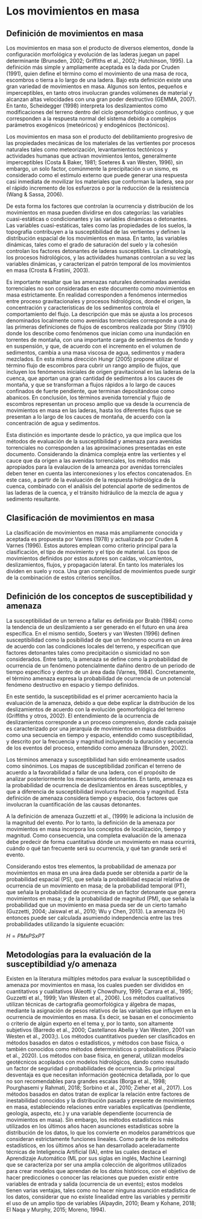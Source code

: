 # Los movimientos en masa

## Definición de movimientos en masa
Los movimientos en masa son el producto de diversos elementos, donde la configuración morfológica y evolución de las laderas juegan un papel determinante (Brunsden, 2002; Griffiths et al., 2002; Hutchinson, 1995). La definición más simple y ampliamente aceptada es la dada por Cruden (1991), quien define el término como el movimiento de una masa de roca, escombros o tierra a lo largo de una ladera. Bajo esta definición existe una gran variedad de movimientos en masa. Algunos son lentos, pequeños e imperceptibles, en tanto otros involucran grandes volúmenes de material y alcanzan altas velocidades con una gran poder destructivo (GEMMA, 2007). En tanto, Scheidegger (1998)
interpreta los deslizamientos como modificaciones del terreno dentro del ciclo geomorfológico continuo, y que corresponden a la respuesta normal del sistema debido a complejos parámetros exogénicos (meteóricos) y endogénicos (tectónicos).

Los movimientos en masa son el producto del debilitamiento progresivo de las propiedades mecánicas de los materiales de las vertientes por procesos naturales tales como meteorización, levantamientos tectónicos y actividades humanas que activan movimientos lentos, generalmente imperceptibles (Costa & Baker, 1981; Soeteres & van Westen, 1996), sin embargo, un solo factor, comúnmente la precipitación o un sismo, es considerado como el estimulo externo que puede generar una respuesta casi inmediata de movilizar los materiales que conforman la ladera, sea por el rápido incremento de los esfuerzos o por la reducción de la resistencia (Wang & Sassa, 2006).

De esta forma los factores que controlan la ocurrencia y distribución de los movimientos en masa pueden dividirse en dos categorías: las variables cuasi-estáticas o condicionantes y las variables dinámicas o detonantes. Las variables cuasi-estáticas, tales como las propiedades de los suelos, la topografía contribuyen a la susceptibilidad de las vertientes y definen la distribución espacial de los movimientos en masa. En tanto, las variables dinámicas, tales como el grado de saturación del suelo y la cohesión controlan los factores detonantes de laderas susceptibles. La climatología, los procesos hidrológicos, y las actividades humanas controlan a su vez las variables dinámicas, y caracterizan el patrón temporal de los movimientos en masa (Crosta & Fratiini, 2003).

Es importante resaltar que las amenazas naturales denominadas avenidas torrenciales no son consideradas en este documento como movimientos en masa estrictamente. En realidad corresponden a fenómenos intermedios entre proceso gravitacionales y procesos hidrológicos, donde el origen, la concentración y características de los sedimentos controla el comportamiento del flujo. La descripción que más se ajusta a los procesos denominados localmente como avenidas torrenciales corresponde a una de las primeras definiciones de flujos de escombros realizada por Stiny (1910) donde los describe como fenómenos que inician como una inundación en torrentes de montaña, con una importante carga de sedimentos de fondo y en suspensión, y que, de acuerdo con el incremento en el volumen de sedimentos, cambia a una masa viscosa de agua, sedimentos y madera mezclados. En esta misma dirección Hungr (2005) propone utilizar el término flujo de escombros para cubrir un rango amplio de flujos, que incluyen los fenómenos iniciales de origen gravitacional en las laderas de la cuenca, que aportan una gran cantidad de
sedimentos a los cauces de montaña, y que se transforman a flujos rápidos a lo largo de cauces confinados de fuerte pendiente, que terminan depositándose como abanicos. En conclusión, los términos avenida torrencial y flujo de escombros representan un proceso amplio que va desde la ocurrencia de movimientos en masa en las laderas, hasta los diferentes flujos que se presentan a lo largo de los cauces de montaña, de acuerdo con la concentración de agua y sedimentos. 

Esta distinción es importante desde lo práctico, ya que implica que los métodos de evaluación de la susceptibilidad y amenaza para avenidas torrenciales no corresponden a las aproximaciones presentadas en este documento. Considerando la dinámica compleja entre las vertientes
y el cauce que da origen a las avenidas torrenciales, los métodos más apropiados para la evalaucion de la ameanza por avenidas torrenciales deben tener en cuenta las interconexiones y los efectos concatenados. En este caso, a partir de la evaluación de la respuesta hidrológica de la cuenca, combinado con el análisis del potencial aporte de sedimentos de las laderas de la cuenca, y el tránsito hidráulico de la mezcla de agua y sedimento resultante.

## Clasificación de movimientos en masa
La clasificación de movimientos en masa más ampliamente conocida y aceptada es propuesta por Varnes (1978) y actualizada por Cruden & Varnes (1996). Estos autores emplean como criterio principal para la clasificación, el tipo de movimiento y el tipo de material. Los tipos de movimientos definidos por estos autores son caídas, volcamientos, deslizamientos, flujos, y propagación lateral. En tanto los materiales los dividen en suelo y roca. Una gran complejidad de movimientos puede surgir de la combinación de estos criterios sencillos. 

## Definición de los conceptos de susceptibilidad y amenaza
La susceptibilidad de un terreno a fallar es definida por Brabb (1984) como la tendencia de un deslizamiento a ser generado en el
futuro en una área específica. En el mismo sentido, Soeters y van Westen (1996) definen susceptibilidad como la posibilidad de que un
fenómeno ocurra en un área de acuerdo con las condiciones locales del terreno, y especifican que factores detonantes tales
como precipitación o sismicidad no son considerados. Entre tanto, la amenaza se define como la probabilidad de ocurrencia de un fenómeno potencialmente dañino dentro de un periodo de tiempo específico y dentro de un área dada (Varnes, 1984). Concretamente, el término amenaza expresa la probabilidad de ocurrencia de un potencial fenómeno destructivo en espacio y tiempo
definidos.

En este sentido, la susceptibilidad es el primer acercamiento hacia la evaluación de la amenaza, debido a que debe explicar la
distribución de los deslizamientos de acuerdo con la evolución geomorfológica del terreno (Griffiths y otros,
2002). El entendimiento de la ocurrencia de deslizamientos corresponde a un proceso comprensivo, donde cada paisaje es
caracterizado por una jerarquía de movimientos en masa distribuidos como una secuencia en tiempo y espacio, entendido como susceptibilidad, y
descrito por la frecuencia y magnitud incluyendo la duración y secuencia de los eventos del proceso, entendido como
amenaza (Brunsden, 2002).

Los términos amenaza y susceptibilidad han sido erróneamente usados como sinónimos. Los mapas de susceptibilidad zonifican el
terreno de acuerdo a la favorabilidad a fallar de una ladera, con el propósito de analizar posteriormente los mecanismos detonantes. En tanto, amenaza es la probabilidad de ocurrencia de deslizamientos en áreas susceptibles, y que a diferencia de susceptibilidad involucra frecuencia y magnitud. Esta definición de amenaza considera tiempo y espacio, dos factores que involucran la cuantificación de las causas
detonantes.

A la definición de amenaza Guzzetti et al., (1999) le adiciona la inclusión de la magnitud del evento. Por lo tanto, la definición de la amenaza por movimientos en masa incorpora los conceptos de localización, tiempo y magnitud. Como consecuencia, una completa evaluación de la amenaza debe predecir de forma cuantitativa dónde un movimiento en masa ocurrirá, cuándo o qué tan frecuente será su ocurrencia, y qué tan grande será el evento.

Considerando estos tres elementos, la probabilidad de amenaza por movimientos en masa en una área dada puede ser obtenida a partir de la probabilidad espacial (PS), que señala la probabilidad espacial relativa de ocurrencia de un movimiento en masa;  de la probabilidad temporal (PT), que señala la probabilidad de ocurrencia de un factor detonante que genera movimientos en masa; y de la probabilidad de magnitud (PM), que señala la probabilidad que un movimiento en masa pueda ser de un cierto tamaño (Guzzetti, 2004; Jaiswal et al., 2010; Wu y Chen, 2013). La amenaza (H) entonces puede ser calculada asumiendo independencia entre las tres probabilidades utilizando la siguiente ecuación:

$H = PM x PS x PT$

## Metodologías para la evaluación de la susceptibildiad y/o amenaza
Existen en la literatura múltiples métodos para evaluar la susceptibilidad o amenaza por movimientos en masa, los cuales pueden ser divididos en cuantitativos y cualitativos (Aleotti y Chowdhury, 1999; Carrara et al., 1995; Guzzetti et al., 1999; Van Westen et al., 2006). Los métodos cualitativos utilizan técnicas de cartografía geomorfológica y álgebra de mapas, mediante la asignación de pesos relativos de las variables que influyen en la ocurrencia de movimientos en masa. Es decir, se basan en el conocimiento o criterio de algún experto en el tema y, por lo tanto, son altamente subjetivos (Barredo et al., 2000; Castellanos Abella y Van Westen, 2001 van Westen et al., 2003;). Los métodos cuantitativos pueden ser clasificados en métodos basados en datos o estadísticos, y métodos con base física, o también conocidos como métodos determinísticos o probabilísticos (Palacio et al., 2020). Los métodos con base física, en general, utilizan modelos geotécnicos acoplados con modelos hidrológicos, dando como resultado un factor de seguridad o probabilidades de ocurrencia. Su principal desventaja es que necesitan información geotécnica detallada, por lo que no son recomendables para grandes escalas (Borga et al., 1998; Pourghasemi y Rahmati, 2018; Sorbino et al., 2010; Zieher et al., 2017). Los métodos basados en datos tratan de explicar la relación entre factores de inestabilidad conocidos y la distribución pasada y presente de movimientos en masa, estableciendo relaciones entre variables explicativas (pendiente, geología, aspecto, etc.) y una variable dependiente (ocurrencia de movimientos en masa). Sin embargo, los métodos estadísticos más utilizados en los últimos años hacen asunciones estadísticas sobre la distribución de los datos, lo que los convierte en modelos paramétricos que consideran estrictamente funciones lineales. Como parte de los métodos estadísticos, en los últimos años se han 
desarrollado aceleradamente técnicas de Inteligencia Artificial (IA), entre las cuales destaca el Aprendizaje Automático (ML por sus siglas 
en inglés, Machine Learning) que se caracteriza por ser una amplia colección de algoritmos utilizados para crear modelos que aprendan 
de los datos históricos, con el objetivo de hacer predicciones o conocer las relaciones que pueden existir entre variables de entrada y salida (ocurrencia de un evento); estos modelos tienen varias ventajas, tales como no hacer ninguna asunción estadística de los datos, considerar que no existe linealidad entre las variables y permitir el uso de un amplio tipo de variables (Alpaydin, 2010; Beam y Kohane, 2018; El Naqa y Murphy, 2015; Moreno, 1994).
